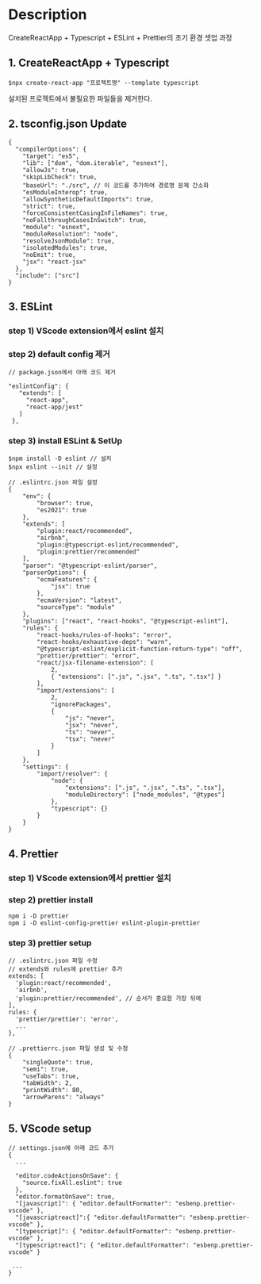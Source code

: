 # Description

CreateReactApp + Typescript + ESLint + Prettier의 초기 환경 셋업 과정

## 1. CreateReactApp + Typescript

```
$npx create-react-app "프로젝트명" --template typescript
```

설치된 프로젝트에서 불필요한 파일들을 제거한다.

## 2. tsconfig.json Update

```
{
  "compilerOptions": {
    "target": "es5",
    "lib": ["dom", "dom.iterable", "esnext"],
    "allowJs": true,
    "skipLibCheck": true,
    "baseUrl": "./src", // 이 코드를 추가하여 경로명 문제 간소화
    "esModuleInterop": true,
    "allowSyntheticDefaultImports": true,
    "strict": true,
    "forceConsistentCasingInFileNames": true,
    "noFallthroughCasesInSwitch": true,
    "module": "esnext",
    "moduleResolution": "node",
    "resolveJsonModule": true,
    "isolatedModules": true,
    "noEmit": true,
    "jsx": "react-jsx"
  },
  "include": ["src"]
}
```

## 3. ESLint

### step 1) VScode extension에서 eslint 설치 <br/>

### step 2) default config 제거

```
// package.json에서 아래 코드 제거

"eslintConfig": {
   "extends": [
     "react-app",
     "react-app/jest"
   ]
 },
```

### step 3) install ESLint & SetUp

```
$npm install -D eslint // 설치
$npx eslint --init // 설정
```

```
// .eslintrc.json 파일 설정
{
	"env": {
		"browser": true,
		"es2021": true
	},
	"extends": [
		"plugin:react/recommended",
		"airbnb",
		"plugin:@typescript-eslint/recommended",
		"plugin:prettier/recommended"
	],
	"parser": "@typescript-eslint/parser",
	"parserOptions": {
		"ecmaFeatures": {
			"jsx": true
		},
		"ecmaVersion": "latest",
		"sourceType": "module"
	},
	"plugins": ["react", "react-hooks", "@typescript-eslint"],
	"rules": {
		"react-hooks/rules-of-hooks": "error",
		"react-hooks/exhaustive-deps": "warn",
		"@typescript-eslint/explicit-function-return-type": "off",
		"prettier/prettier": "error",
		"react/jsx-filename-extension": [
			2,
			{ "extensions": [".js", ".jsx", ".ts", ".tsx"] }
		],
		"import/extensions": [
			2,
			"ignorePackages",
			{
				"js": "never",
				"jsx": "never",
				"ts": "never",
				"tsx": "never"
			}
		]
	},
	"settings": {
		"import/resolver": {
			"node": {
				"extensions": [".js", ".jsx", ".ts", ".tsx"],
				"moduleDirectory": ["node_modules", "@types"]
			},
			"typescript": {}
		}
	}
}
```

## 4. Prettier

### step 1) VScode extension에서 prettier 설치 <br/>

### step 2) prettier install

```
npm i -D prettier
npm i -D eslint-config-prettier eslint-plugin-prettier
```

### step 3) prettier setup

```
// .eslintrc.json 파일 수정
// extends와 rules에 prettier 추가
extends: [
  'plugin:react/recommended',
  'airbnb',
  'plugin:prettier/recommended', // 순서가 중요함 가장 뒤에
],
rules: {
  'prettier/prettier': 'error',
  ...
},
```

```
// .prettierrc.json 파일 생성 및 수정
{
	"singleQuote": true,
	"semi": true,
	"useTabs": true,
	"tabWidth": 2,
	"printWidth": 80,
	"arrowParens": "always"
}
```

## 5. VScode setup

```
// settings.json에 아래 코드 추가
{
  ...

  "editor.codeActionsOnSave": {
    "source.fixAll.eslint": true
  },
  "editor.formatOnSave": true,
  "[javascript]": { "editor.defaultFormatter": "esbenp.prettier-vscode" },
  "[javascriptreact]":{ "editor.defaultFormatter": "esbenp.prettier-vscode" },
  "[typescript]": { "editor.defaultFormatter": "esbenp.prettier-vscode" },
  "[typescriptreact]": { "editor.defaultFormatter": "esbenp.prettier-vscode" }

 ...
}
```
